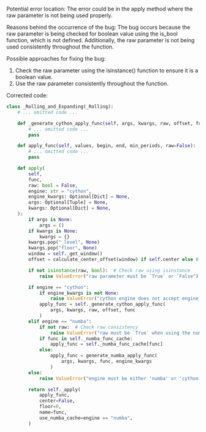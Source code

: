 Potential error location: The error could be in the apply method where the raw parameter is not being used properly.

Reasons behind the occurrence of the bug: The bug occurs because the raw parameter is being checked for boolean value using the is_bool function, which is not defined. Additionally, the raw parameter is not being used consistently throughout the function.

Possible approaches for fixing the bug: 
1. Check the raw parameter using the isinstance() function to ensure it is a boolean value.
2. Use the raw parameter consistently throughout the function.

Corrected code:

```python
class _Rolling_and_Expanding(_Rolling):
    # ... omitted code ...

    def _generate_cython_apply_func(self, args, kwargs, raw, offset, func):
        # ... omitted code ...
        pass

    def apply_func(self, values, begin, end, min_periods, raw=False):
        # ... omitted code ...
        pass

    def apply(
        self,
        func,
        raw: bool = False,
        engine: str = "cython",
        engine_kwargs: Optional[Dict] = None,
        args: Optional[Tuple] = None,
        kwargs: Optional[Dict] = None,
    ):
        if args is None:
            args = ()
        if kwargs is None:
            kwargs = {}
        kwargs.pop("_level", None)
        kwargs.pop("floor", None)
        window = self._get_window()
        offset = calculate_center_offset(window) if self.center else 0

        if not isinstance(raw, bool):  # Check raw using isinstance
            raise ValueError("raw parameter must be `True` or `False")

        if engine == "cython":
            if engine_kwargs is not None:
                raise ValueError("cython engine does not accept engine_kwargs")
            apply_func = self._generate_cython_apply_func(
                args, kwargs, raw, offset, func
            )
        elif engine == "numba":
            if not raw:  # Check raw consistency
                raise ValueError("raw must be `True` when using the numba engine")
            if func in self._numba_func_cache:
                apply_func = self._numba_func_cache[func]
            else:
                apply_func = generate_numba_apply_func(
                    args, kwargs, func, engine_kwargs
                )
        else:
            raise ValueError("engine must be either 'numba' or 'cython'")

        return self._apply(
            apply_func,
            center=False,
            floor=0,
            name=func,
            use_numba_cache=engine == "numba",
        )
```
